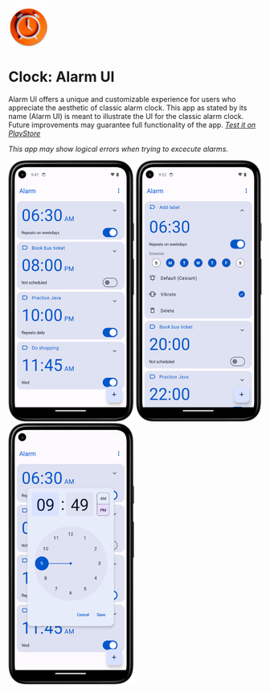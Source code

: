 ###

<img height="80" src="app\src\main\res\mipmap-xxxhdpi\ic_launcher_round.webp" title="App logo" width="80"/>

# Clock: Alarm UI

Alarm UI offers a unique and customizable experience for users who appreciate the aesthetic of classic alarm clock. This app as stated by its name (Alarm UI) is meant to illustrate the UI for the classic alarm
clock. Future improvements may guarantee full functionality of the app. _[Test it on PlayStore](https://play.google.com/store/apps/details?id=com.samwrotethecode.clock)_

_This app may show logical errors when trying to excecute alarms._

<img src="screenshots\home.png" title="Home screen" width="250" height="520"/>  <img src="screenshots\alarm_detail.png" title="Alarm detail" width="250" height="520"/>  <img src="screenshots\add_alarm.png" title="Add alarm dialog" width="250" height="520"/>
